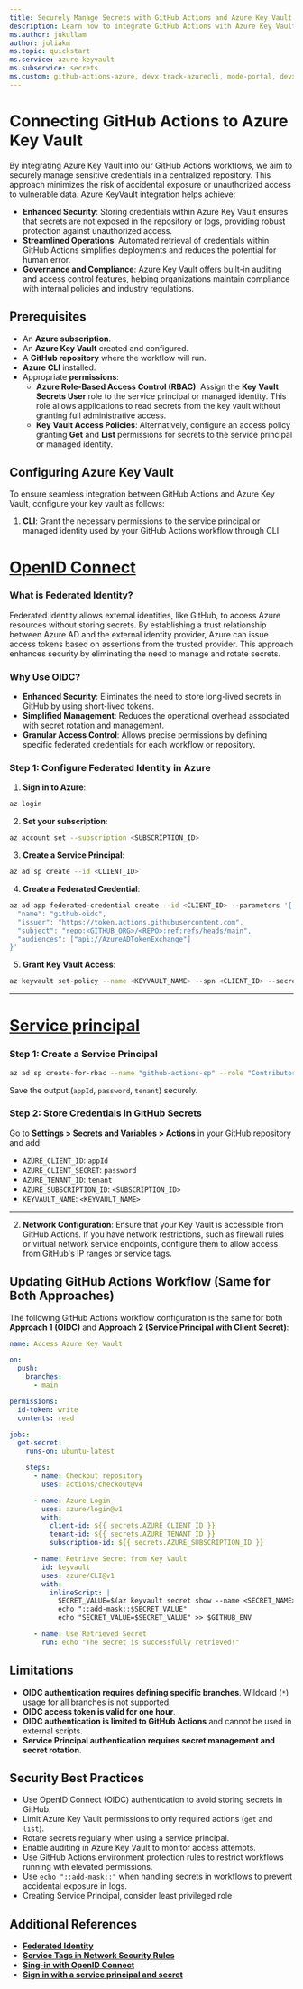 ```yaml
--- 
title: Securely Manage Secrets with GitHub Actions and Azure Key Vault
description: Learn how to integrate GitHub Actions with Azure Key Vault to securely store and retrieve secrets in your workflows.
ms.author: jukullam
author: juliakm
ms.topic: quickstart
ms.service: azure-keyvault
ms.subservice: secrets
ms.custom: github-actions-azure, devx-track-azurecli, mode-portal, devx-track-githubactions
---
```


# Connecting GitHub Actions to Azure Key Vault

By integrating Azure Key Vault into our GitHub Actions workflows, we aim to securely manage sensitive credentials in a centralized repository. This approach minimizes the risk of accidental exposure or unauthorized access to vulnerable data. Azure KeyVault integration helps achieve:
- **Enhanced Security**: Storing credentials within Azure Key Vault ensures that secrets are not exposed in the repository or logs, providing robust protection against unauthorized access.  
- **Streamlined Operations**: Automated retrieval of credentials within GitHub Actions simplifies deployments and reduces the potential for human error.  
- **Governance and Compliance**: Azure Key Vault offers built-in auditing and access control features, helping organizations maintain compliance with internal policies and industry regulations.

## Prerequisites

- An **Azure subscription**.
- An **Azure Key Vault** created and configured.
- A **GitHub repository** where the workflow will run.
- **Azure CLI** installed.
- Appropriate **permissions**:
  - **Azure Role-Based Access Control (RBAC)**: Assign the **Key Vault Secrets User** role to the service principal or managed identity. This role allows applications to read secrets from the key vault without granting full administrative access.
  - **Key Vault Access Policies**: Alternatively, configure an access policy granting **Get** and **List** permissions for secrets to the service principal or managed identity.

## Configuring Azure Key Vault

To ensure seamless integration between GitHub Actions and Azure Key Vault, configure your key vault as follows:
   
1. **CLI**:  Grant the necessary permissions to the service principal or managed identity used by your GitHub Actions workflow through CLI

# [OpenID Connect](#tab/openid)

### What is Federated Identity?

Federated identity allows external identities, like GitHub, to access Azure resources without storing secrets. By establishing a trust relationship between Azure AD and the external identity provider, Azure can issue access tokens based on assertions from the trusted provider. This approach enhances security by eliminating the need to manage and rotate secrets.

### Why Use OIDC?

- **Enhanced Security**: Eliminates the need to store long-lived secrets in GitHub by using short-lived tokens.
- **Simplified Management**: Reduces the operational overhead associated with secret rotation and management.
- **Granular Access Control**: Allows precise permissions by defining specific federated credentials for each workflow or repository.

### Step 1: Configure Federated Identity in Azure

1. **Sign in to Azure**:
```sh
az login
```

2. **Set your subscription**:
```sh
az account set --subscription <SUBSCRIPTION_ID>
```

3. **Create a Service Principal**:
```sh
az ad sp create --id <CLIENT_ID>
```

4. **Create a Federated Credential**:
```sh
az ad app federated-credential create --id <CLIENT_ID> --parameters '{
  "name": "github-oidc",
  "issuer": "https://token.actions.githubusercontent.com",
  "subject": "repo:<GITHUB_ORG>/<REPO>:ref:refs/heads/main",
  "audiences": ["api://AzureADTokenExchange"]
}'
```

5. **Grant Key Vault Access**:
```sh
az keyvault set-policy --name <KEYVAULT_NAME> --spn <CLIENT_ID> --secret-permissions get list
```
___
# [Service principal](#tab/userlevel)

### Step 1: Create a Service Principal

```sh
az ad sp create-for-rbac --name "github-actions-sp" --role "Contributor" --scopes /subscriptions/<SUBSCRIPTION_ID>
```

Save the output (`appId`, `password`, `tenant`) securely.

### Step 2: Store Credentials in GitHub Secrets

Go to **Settings > Secrets and Variables > Actions** in your GitHub repository and add:
- `AZURE_CLIENT_ID`: `appId`
- `AZURE_CLIENT_SECRET`: `password`
- `AZURE_TENANT_ID`: `tenant`
- `AZURE_SUBSCRIPTION_ID`: `<SUBSCRIPTION_ID>`
- `KEYVAULT_NAME`: `<KEYVAULT_NAME>`
___

2. **Network Configuration**: Ensure that your Key Vault is accessible from GitHub Actions. If you have network restrictions, such as firewall rules or virtual network service endpoints, configure them to allow access from GitHub's IP ranges or service tags.

## Updating GitHub Actions Workflow (Same for Both Approaches)

The following GitHub Actions workflow configuration is the same for both **Approach 1 (OIDC)** and **Approach 2 (Service Principal with Client Secret)**:

```yaml
name: Access Azure Key Vault

on:
  push:
    branches:
      - main

permissions:
  id-token: write
  contents: read

jobs:
  get-secret:
    runs-on: ubuntu-latest

    steps:
      - name: Checkout repository
        uses: actions/checkout@v4

      - name: Azure Login
        uses: azure/login@v1
        with:
          client-id: ${{ secrets.AZURE_CLIENT_ID }}
          tenant-id: ${{ secrets.AZURE_TENANT_ID }}
          subscription-id: ${{ secrets.AZURE_SUBSCRIPTION_ID }}

      - name: Retrieve Secret from Key Vault
        id: keyvault
        uses: azure/CLI@v1
        with:
          inlineScript: |
            SECRET_VALUE=$(az keyvault secret show --name <SECRET_NAME> --vault-name ${{ secrets.KEYVAULT_NAME }} --query value -o tsv)
            echo "::add-mask::$SECRET_VALUE"
            echo "SECRET_VALUE=$SECRET_VALUE" >> $GITHUB_ENV

      - name: Use Retrieved Secret
        run: echo "The secret is successfully retrieved!"
```

## Limitations

- **OIDC authentication requires defining specific branches**. Wildcard (`*`) usage for all branches is not supported.
- **OIDC access token is valid for one hour**.
- **OIDC authentication is limited to GitHub Actions** and cannot be used in external scripts.
- **Service Principal authentication requires secret management and secret rotation**.

## Security Best Practices

- Use OpenID Connect (OIDC) authentication to avoid storing secrets in GitHub.
- Limit Azure Key Vault permissions to only required actions (`get` and `list`).
- Rotate secrets regularly when using a service principal.
- Enable auditing in Azure Key Vault to monitor access attempts.
- Use GitHub Actions environment protection rules to restrict workflows running with elevated permissions.
- Use `echo "::add-mask::"` when handling secrets in workflows to prevent accidental exposure in logs.
- Creating Service Principal, consider least privileged role

## Additional References

- **[Federated Identity](../../../../entra-docs/docs/external-id/what-is-b2b.md)**
- **[Service Tags in Network Security Rules](../../../../azure-docs/articles/virtual-network/service-tags-overview.md)**
- **[Sing-in with OpenID Connect](connect-from-azure-openid-connect.md)**
- **[Sign in with a service principal and secret](connect-from-azure-secret.md)**
